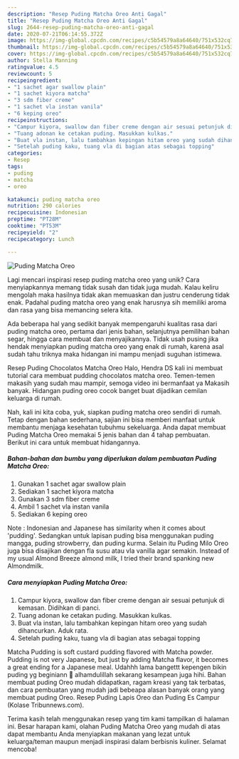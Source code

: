 ```yaml
---
description: "Resep Puding Matcha Oreo Anti Gagal"
title: "Resep Puding Matcha Oreo Anti Gagal"
slug: 2644-resep-puding-matcha-oreo-anti-gagal
date: 2020-07-21T06:14:55.372Z
image: https://img-global.cpcdn.com/recipes/c5b54579a8a64640/751x532cq70/puding-matcha-oreo-foto-resep-utama.jpg
thumbnail: https://img-global.cpcdn.com/recipes/c5b54579a8a64640/751x532cq70/puding-matcha-oreo-foto-resep-utama.jpg
cover: https://img-global.cpcdn.com/recipes/c5b54579a8a64640/751x532cq70/puding-matcha-oreo-foto-resep-utama.jpg
author: Stella Manning
ratingvalue: 4.5
reviewcount: 5
recipeingredient:
- "1 sachet agar swallow plain"
- "1 sachet kiyora matcha"
- "3 sdm fiber creme"
- "1 sachet vla instan vanila"
- "6 keping oreo"
recipeinstructions:
- "Campur kiyora, swallow dan fiber creme dengan air sesuai petunjuk di kemasan. Didihkan di panci."
- "Tuang adonan ke cetakan puding. Masukkan kulkas."
- "Buat vla instan, lalu tambahkan kepingan hitam oreo yang sudah dihancurkan. Aduk rata."
- "Setelah puding kaku, tuang vla di bagian atas sebagai topping"
categories:
- Resep
tags:
- puding
- matcha
- oreo

katakunci: puding matcha oreo 
nutrition: 290 calories
recipecuisine: Indonesian
preptime: "PT28M"
cooktime: "PT53M"
recipeyield: "2"
recipecategory: Lunch

---
```



![Puding Matcha Oreo](https://img-global.cpcdn.com/recipes/c5b54579a8a64640/751x532cq70/puding-matcha-oreo-foto-resep-utama.jpg)

Lagi mencari inspirasi resep puding matcha oreo yang unik? Cara menyiapkannya memang tidak susah dan tidak juga mudah. Kalau keliru mengolah maka hasilnya tidak akan memuaskan dan justru cenderung tidak enak. Padahal puding matcha oreo yang enak harusnya sih memiliki aroma dan rasa yang bisa memancing selera kita.

Ada beberapa hal yang sedikit banyak mempengaruhi kualitas rasa dari puding matcha oreo, pertama dari jenis bahan, selanjutnya pemilihan bahan segar, hingga cara membuat dan menyajikannya. Tidak usah pusing jika hendak menyiapkan puding matcha oreo yang enak di rumah, karena asal sudah tahu triknya maka hidangan ini mampu menjadi suguhan istimewa.

Resep Puding Chocolatos Matcha Oreo Halo, Hendra DS kali ini membuat tutorial cara membuat pudding chocolatos matcha oreo. Temen-temen makasih yang sudah mau mampir, semoga video ini bermanfaat ya Makasih banyak. Hidangan puding oreo cocok banget buat dijadikan cemilan keluarga di rumah.


Nah, kali ini kita coba, yuk, siapkan puding matcha oreo sendiri di rumah. Tetap dengan bahan sederhana, sajian ini bisa memberi manfaat untuk membantu menjaga kesehatan tubuhmu sekeluarga. Anda dapat membuat Puding Matcha Oreo memakai 5 jenis bahan dan 4 tahap pembuatan. Berikut ini cara untuk membuat hidangannya.

<!--inarticleads1-->

##### Bahan-bahan dan bumbu yang diperlukan dalam pembuatan Puding Matcha Oreo:

1. Gunakan 1 sachet agar swallow plain
1. Sediakan 1 sachet kiyora matcha
1. Gunakan 3 sdm fiber creme
1. Ambil 1 sachet vla instan vanila
1. Sediakan 6 keping oreo


Note : Indonesian and Japanese has similarity when it comes about &#39;pudding&#39;. Sedangkan untuk lapisan puding bisa menggunakan puding mangga, puding strowberry, dan puding kurma. Selain itu Puding Milo Oreo juga bisa disajikan dengan fla susu atau vla vanilla agar semakin. Instead of my usual Almond Breeze almond milk, I tried their brand spanking new Almondmilk. 

<!--inarticleads2-->

##### Cara menyiapkan Puding Matcha Oreo:

1. Campur kiyora, swallow dan fiber creme dengan air sesuai petunjuk di kemasan. Didihkan di panci.
1. Tuang adonan ke cetakan puding. Masukkan kulkas.
1. Buat vla instan, lalu tambahkan kepingan hitam oreo yang sudah dihancurkan. Aduk rata.
1. Setelah puding kaku, tuang vla di bagian atas sebagai topping


Matcha Pudding is soft custard pudding flavored with Matcha powder. Pudding is not very Japanese, but just by adding Matcha flavor, it becomes a great ending for a Japanese meal. Udahhh lama bangettt kepengen bikin puding yg beginiann 🙊 alhamdulillah sekarang kesampean juga hihi. Bahan membuat puding Oreo mudah didapatkan, ragam kreasi yang tak terbatas, dan cara pembuatan yang mudah jadi bebeapa alasan banyak orang yang membuat puding Oreo. Resep Puding Lapis Oreo dan Puding Es Campur (Kolase Tribunnews.com). 

Terima kasih telah menggunakan resep yang tim kami tampilkan di halaman ini. Besar harapan kami, olahan Puding Matcha Oreo yang mudah di atas dapat membantu Anda menyiapkan makanan yang lezat untuk keluarga/teman maupun menjadi inspirasi dalam berbisnis kuliner. Selamat mencoba!
